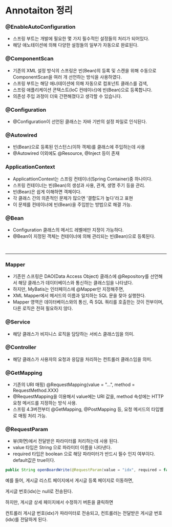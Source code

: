 # Annotaiton 정리
 
### @EnableAutoConfiguration
- 스프링 부트는 개발에 필요한 몇 가지 필수적인 설정들의 처리가 되어있다.
- 해당 애노테이션에 의해 다양한 설정들의 일부가 자동으로 완료된다.

### @ComponentScan
- 기존의 XML 설정 방식의 스프링은 빈(Bean)의 등록 및 스캔을 위해
수동으로 ComponentScan을 여러 개 선언하는 방식을 사용하였다.
- 스프링 부트는 해당 애너테이션에 의해 자동으로 컴포넌트 클래스를 검색,
- 스프링 애플리케이션 콘텍스트(IoC 컨테이너)에 빈(Bean)으로 등록합니다. 
- 의존성 주입 과정이 더욱 간편해졌다고 생각할 수 있습니다.

### @Configuration
- @Configuration이 선언된 클래스는 자바 기반의 설정 파일로 인식된다.

### @Autowired
- 빈(Bean)으로 등록된 인스턴스(이하 객체)를 클래스에 주입하는데 사용
- @Autowired 이외에도 @Resource, @Inject 등이 존재

### ApplicationContext
- ApplicattionContext는 스프링 컨테이너(Spring Container)중 하나이다.
- 스프링 컨테이너는 빈(Bean)의 생성과 사용, 관계, 생명 주기 등을 관리.
- 빈(Bean)은 쉽게 이해하면 객체이다.
- 각 클래스 간의 의존적인 문제가 많으면 '결합도가 높다'라고 표현
- 이 문제를 컨테이너에 빈(Bean)을 주입받는 방법으로 해결 가능.

### @Bean
- Configuration 클래스의 메서드 레벨에만 지정이 가능하다.
- @Bean이 지정된 객체는 컨테이너에 의해 관리되는 빈(Bean)으로 등록된다.

<br>

---
### Mapper
- 기존읜 스프링은 DAO(Data Access Object) 클래스에 @Repository를 선언해서 해당 클래스가 데이터베이스와 통신하는 클래스임을 나타냈다.
- 하지만, MyBatis는 인터페이스에 @Mapper만 지정해주면,
- XML Mapper에서 메서드의 이름과 일치하는 SQL 문을 찾아 실행한다.
- Mapper 영역은 데이터베이스와의 통신, 즉 SQL 쿼리를 호출한는 것이 전부이며, 다른 로직은 전혀 필요하지 않다.

### @Service
- 해당 클래스가 비지니스 로직을 담당하는 서비스 클래스임을 의미.

### @Controller
- 해당 클래스가 사용자의 요청과 응답을 처리하는 컨트롤러 클래스임을 의미.

### @GetMapping
- 기존의 URI 매핑) @RequestMapping(value = "...", method = RequestMethod.XXX)
- @RequestMapping을 이용해서 value에는 URI 값을, method 속성에는 HTTP 요청 메서드를 지정하는 방식 사용.
- 스프링 4.3버전부터 @GetMapping, @PostMapping 등, 요청 메서드의 타입별로 매핑 처리 가능.

### @RequestParam
- 뷰(화면)에서 전달받은 파라미터를 처리하는데 사용 된다.
- value 타입은 String 으로 파라미터 이름을 나타낸다.
- required 타입은 boolean 으로 해당 파라미터가 반드시 필수 인지 여부이다. default값은 true이다.
```java
public String openBoardWrite(@RequestParam(value = "idx", required = false) Long idx, Model model) {

```
예를 들어, 게시글 리스트 페이지에서 게시글 등록 페이지로 이동하면,
<br>

게시글 번호(idx)는 null로 전송된다.
<br>

하지만, 게시글 상세 페이지에서 수정하기 버튼을 클릭하면
<br>

컨트롤러 게시글 번호(idx)가 파라미터로 전송되고, 컨트롤러는 전달받은 게시글 번호(idx)를 전달하게 된다.

